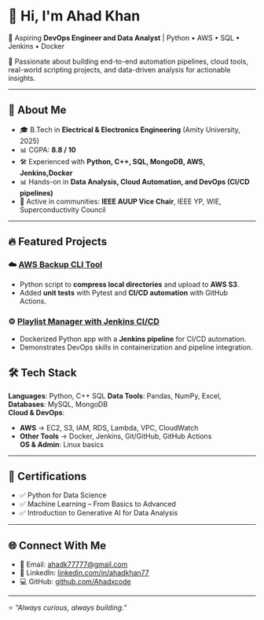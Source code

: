 # 👋 Hi, I'm Ahad Khan  

🚀 Aspiring **DevOps Engineer and Data Analyst** | Python • AWS • SQL • Jenkins • Docker 

🎯 Passionate about building end-to-end automation pipelines, cloud tools, real-world scripting projects, and data-driven analysis for actionable insights.  

---

## 💼 About Me  
- 🎓 B.Tech in **Electrical & Electronics Engineering** (Amity University, 2025)
-  📊 CGPA: **8.8 / 10** 
- 🛠️ Experienced with **Python, C++, SQL, MongoDB, AWS, Jenkins,Docker**  
- 📊 Hands-on in **Data Analysis, Cloud Automation, and DevOps (CI/CD pipelines)**  
- 🤝 Active in communities: **IEEE AUUP Vice Chair**, IEEE YP, WIE, Superconductivity Council  

---

## 🔥 Featured Projects  

### ☁️ [AWS Backup CLI Tool](https://github.com/Ahadxcode/python-aws-backup-cli)  
- Python script to **compress local directories** and upload to **AWS S3**.  
- Added **unit tests** with Pytest and **CI/CD automation** with GitHub Actions.  

### ⚙️ [Playlist Manager with Jenkins CI/CD](https://github.com/Ahadxcode/Python-CLI-playlist-manager-with-Docker-Jenkins-CI-CD)  
- Dockerized Python app with a **Jenkins pipeline** for CI/CD automation.  
- Demonstrates DevOps skills in containerization and pipeline integration.  


## 🛠️ Tech Stack  

**Languages**: Python, C++  SQL
**Data Tools**: Pandas, NumPy, Excel, 
**Databases**: MySQL, MongoDB  
**Cloud & DevOps**:  
- **AWS** → EC2, S3, IAM, RDS, Lambda, VPC, CloudWatch  
- **Other Tools** → Docker, Jenkins, Git/GitHub, GitHub Actions  
**OS & Admin**: Linux basics

---

## 📜 Certifications  
- ✅ Python for Data Science  
- ✅ Machine Learning – From Basics to Advanced  
- ✅ Introduction to Generative AI for Data Analysis 

---

## 🌐 Connect With Me  
- 📧 Email: [ahadk77777@gmail.com](mailto:ahadk77777@gmail.com)  
- 💼 LinkedIn: [linkedin.com/in/ahadkhan77](https://linkedin.com/in/ahadkhan77)  
- 💻 GitHub: [github.com/Ahadxcode](https://github.com/Ahadxcode)  

---

⭐ *“Always curious, always building.”*  


